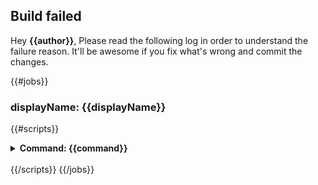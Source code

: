 ## Build failed
Hey **{{author}}**, 
Please read the following log in order to understand the failure reason. 
It'll be awesome if you fix what's wrong and commit the changes.

{{#jobs}}
### displayName: {{displayName}}
{{#scripts}}
<details>
  <summary>
    <strong>
    Command: {{command}}
    </strong>
  </summary>

```
Contents:
{{&contents}}
```
</details>
<br />
{{/scripts}}
{{/jobs}}